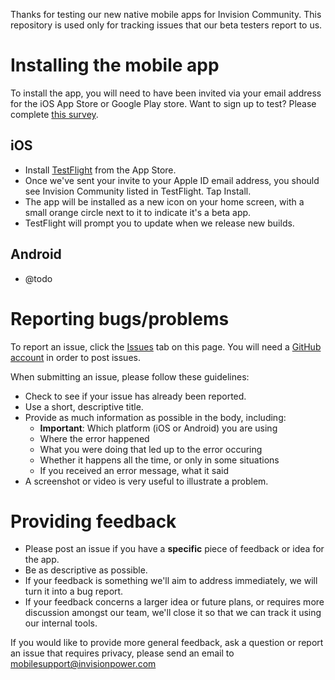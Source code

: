 Thanks for testing our new native mobile apps for Invision Community. This repository is used only for tracking issues that our beta testers report to us.

# Installing the mobile app

To install the app, you will need to have been invited via your email address for the iOS App Store or Google Play store. Want to sign up to test? Please complete [this survey](https://www.surveymonkey.com/r/ZF3GXLL).

## iOS

- Install [TestFlight](https://apps.apple.com/us/app/testflight/id899247664) from the App Store.
- Once we've sent your invite to your Apple ID email address, you should see Invision Community listed in TestFlight. Tap Install.
- The app will be installed as a new icon on your home screen, with a small orange circle next to it to indicate it's a beta app.
- TestFlight will prompt you to update when we release new builds.

## Android

- @todo


# Reporting bugs/problems

To report an issue, click the [Issues](https://github.com/InvisionPowerServices/Mobile-App-Issues/issues) tab on this page. You will need a [GitHub account](https://github.com/) in order to post issues.

When submitting an issue, please follow these guidelines:

- Check to see if your issue has already been reported.
- Use a short, descriptive title.
- Provide as much information as possible in the body, including:
    - **Important**: Which platform (iOS or Android) you are using
    - Where the error happened
    - What you were doing that led up to the error occuring
    - Whether it happens all the time, or only in some situations
    - If you received an error message, what it said
- A screenshot or video is very useful to illustrate a problem.

# Providing feedback

- Please post an issue if you have a **specific** piece of feedback or idea for the app.
- Be as descriptive as possible.
- If your feedback is something we'll aim to address immediately, we will turn it into a bug report.
- If your feedback concerns a larger idea or future plans, or requires more discussion amongst our team, we'll close it so that we can track it using our internal tools.

If you would like to provide more general feedback, ask a question or report an issue that requires privacy, please send an email to mobilesupport@invisionpower.com
